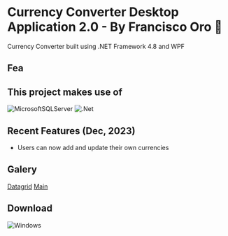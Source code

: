 # Currency Converter Desktop Application 2.0 - By Francisco Oro 🏑

Currency Converter built using .NET Framework 4.8 and WPF

## Fea

## This project makes use of
![MicrosoftSQLServer](https://img.shields.io/badge/Microsoft%20SQL%20Server-CC2927?style=for-the-badge&logo=microsoft%20sql%20server&logoColor=white)
![.Net](https://img.shields.io/badge/.NET-5C2D91?style=for-the-badge&logo=.net&logoColor=white)

## Recent Features (Dec, 2023)
-  Users can now add and update their own currencies

## Galery
[Datagrid](assets/datagrisd_cc.png)
[Main](assets/main_windows.png)
## Download
![Windows](https://img.shields.io/badge/Windows-0078D6?style=for-the-badge&logo=windows&logoColor=white)